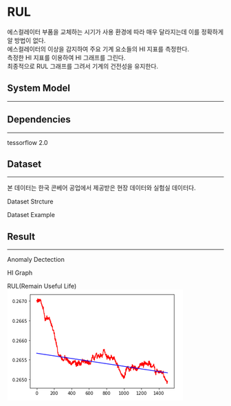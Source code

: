 # RUL
에스컬레이터 부품을 교체하는 시기가 사용 환경에 따라 매우 달라지는데 이를 정확하게 알 방법이 없다.  
에스컬레이터의 이상을 감지하여 주요 기계 요소들의 HI 지표를 측정한다.  
측정한 HI 지표를 이용하여 HI 그래프를 그린다.  
최종적으로 RUL 그래프를 그려서 기계의 건전성을 유지한다.  
  
## System Model
---


## Dependencies
---
tessorflow 2.0

## Dataset
---
본 데이터는 한국 콘베어 공업에서 제공받은 현장 데이터와 실험실 데이터다.

Dataset Strcture  

Dataset Example

## Result
---
Anomaly Dectection

HI Graph

RUL(Remain Useful Life)  
![Gear RUL Graph](img/Gear_RUL_Graph.PNG)